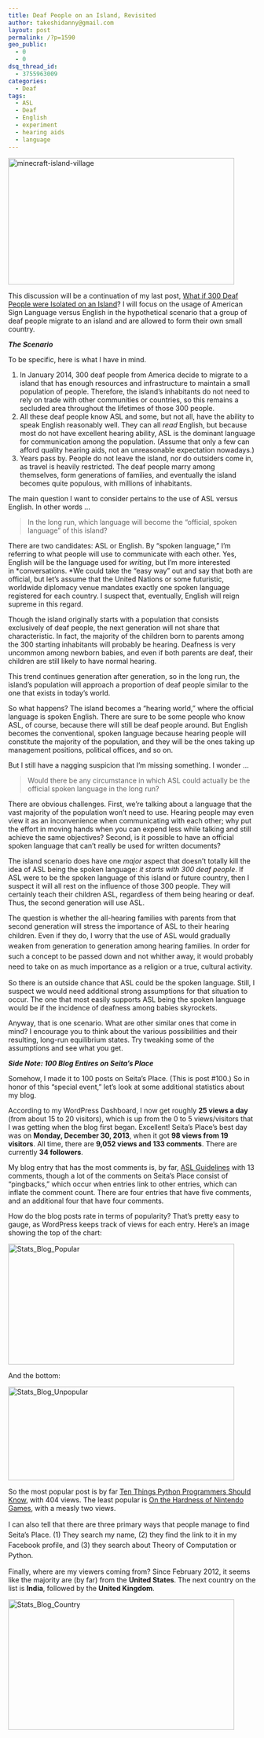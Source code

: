 ```yaml
---
title: Deaf People on an Island, Revisited
author: takeshidanny@gmail.com
layout: post
permalink: /?p=1590
geo_public:
  - 0
  - 0
dsq_thread_id:
  - 3755963009
categories:
  - Deaf
tags:
  - ASL
  - Deaf
  - English
  - experiment
  - hearing aids
  - language
---
```

[<img class="aligncenter size-large wp-image-1591" alt="minecraft-island-village" src="http://www.seitad.com/wp-content/uploads/2014/01/minecraft-island-village.jpg?w=460" width="460" height="258" />][1]

This discussion will be a continuation of my last post, [What if 300 Deaf People were Isolated on an Island][2]? I will focus on the usage of American Sign Language versus English in the hypothetical scenario that a group of deaf people migrate to an island and are allowed to form their own small country.

<!--more-->

***The Scenario***

To be specific, here is what I have in mind.

  1. In January 2014, 300 deaf people from America decide to migrate to a island that has enough resources and infrastructure to maintain a small population of people. Therefore, the island&#8217;s inhabitants do not need to rely on trade with other communities or countries, so this remains a secluded area throughout the lifetimes of those 300 people.
  2. All these deaf people know ASL and some, but not all, have the ability to speak English reasonably well. They can all *read* English, but because most do not have excellent hearing ability, ASL is the dominant language for communication among the population. (Assume that only a few can afford quality hearing aids, not an unreasonable expectation nowadays.)
  3. Years pass by. People do not leave the island, nor do outsiders come in, as travel is heavily restricted. The deaf people marry among themselves, form generations of families, and eventually the island becomes quite populous, with millions of inhabitants.

The main question I want to consider pertains to the use of ASL versus English. In other words &#8230;

> In the long run, which language will become the &#8220;official, spoken language&#8221; of this island?

There are two candidates: ASL or English. By &#8220;spoken language,&#8221; I&#8217;m referring to what people will use to communicate with each other. Yes, English will be the language used for *writing*, but I&#8217;m more interested in *conversations. *We could take the &#8220;easy way&#8221; out and say that both are official, but let&#8217;s assume that the United Nations or some futuristic, worldwide diplomacy venue mandates exactly one spoken language registered for each country. I suspect that, eventually, English will reign supreme in this regard.

Though the island originally starts with a population that consists exclusively of deaf people, the next generation will not share that characteristic. In fact, the majority of the children born to parents among the 300 starting inhabitants will probably be hearing. Deafness is very uncommon among newborn babies, and even if both parents are deaf, their children are still likely to have normal hearing.

This trend continues generation after generation, so in the long run, the island&#8217;s population will approach a proportion of deaf people similar to the one that exists in today&#8217;s world.

So what happens? The island becomes a &#8220;hearing world,&#8221; where the official language is spoken English. There are sure to be some people who know ASL, of course, because there will still be deaf people around. But English becomes the conventional, spoken language because hearing people will constitute the majority of the population, and they will be the ones taking up management positions, political offices, and so on.

But I still have a nagging suspicion that I&#8217;m missing something. I wonder &#8230;

> Would there be any circumstance in which ASL could actually be the official spoken language in the long run?

There are obvious challenges. First, we&#8217;re talking about a language that the vast majority of the population won&#8217;t need to use. Hearing people may even view it as an inconvenience when communicating with each other; why put the effort in moving hands when you can expend less while talking and still achieve the same objectives? Second, is it possible to have an official spoken language that can&#8217;t really be used for written documents?

The island scenario does have one *major* aspect that doesn&#8217;t totally kill the idea of ASL being the spoken language: *it starts with 300 deaf people*. If ASL were to be the spoken language of this island or future country, then I suspect it will all rest on the influence of those 300 people. They will certainly teach their children ASL, regardless of them being hearing or deaf. Thus, the second generation will use ASL.

The question is whether the all-hearing families with parents from that second generation will stress the importance of ASL to their hearing children. Even if they do, I worry that th<span style="line-height:1.5;">e use of ASL would gradually weaken from generation to generation among hearing families. In order for such a concept to be passed down and not whither away, it would probably need to take on as much importance as a religion or a true, cultural activity.</span>

So there is an outside chance that ASL could be the spoken language. Still, I suspect we would need additional strong assumptions for that situation to occur. The one that most easily supports ASL being the spoken language would be if the incidence of deafness among babies skyrockets.

Anyway, that is one scenario. What are other similar ones that come in mind? I encourage you to think about the various possibilities and their resulting, long-run equilibrium states. Try tweaking some of the assumptions and see what you get.

***Side Note: 100 Blog Entires on Seita&#8217;s Place***

Somehow, I made it to 100 posts on Seita&#8217;s Place. (This is post #100.) So in honor of this &#8220;special event,&#8221; let&#8217;s look at some additional statistics about my blog.

According to my WordPress Dashboard, I now get roughly **25 views a day** (from about 15 to 20 visitors), which is up from the 0 to 5 views/visitors that I was getting when the blog first began. Excellent! Seita&#8217;s Place&#8217;s best day was on **Monday, December 30, 2013**, when it got **98 views from 19 visitors**. All time, there are **9,052 views and 133 comments**. There are currently **34 followers**.

My blog entry that has the most comments is, by far, [ASL Guidelines][3] with 13 comments, though a lot of the comments on Seita&#8217;s Place consist of &#8220;pingbacks,&#8221; which occur when entries link to other entries, which can inflate the comment count. There are four entries that have five comments, and an additional four that have four comments.

How do the blog posts rate in terms of popularity? That&#8217;s pretty easy to gauge, as WordPress keeps track of views for each entry. Here&#8217;s an image showing the top of the chart:

[<img class="aligncenter size-large wp-image-1600" alt="Stats_Blog_Popular" src="http://www.seitad.com/wp-content/uploads/2014/01/stats_blog_popular.png?w=460" width="460" height="246" />][4]

And the bottom:

[<img class="aligncenter size-large wp-image-1601" alt="Stats_Blog_Unpopular" src="http://www.seitad.com/wp-content/uploads/2014/01/stats_blog_unpopular.png?w=460" width="460" height="191" />][5]

So the most popular post is by far [Ten Things Python Programmers Should Know][6], with 404 views. The least popular is [On the Hardness of Nintendo Games][7], with a measly two views.

<span style="line-height:1.5;">I can also tell that there are three primary ways that people manage to find Seita&#8217;s Place. (1) They search my name, (2) they find the link to it in my Facebook profile, and (3) they search about Theory of Computation or Python.</span>

Finally, where are my viewers coming from? Since February 2012, it seems like the majority are (by far) from the **United States**. The next country on the list is **India**, followed by the **United Kingdom**.

[<img class="aligncenter size-large wp-image-1604" alt="Stats_Blog_Country" src="http://www.seitad.com/wp-content/uploads/2014/01/stats_blog_country.png?w=460" width="460" height="266" />][8]

 [1]: http://www.seitad.com/wp-content/uploads/2014/01/minecraft-island-village.jpg
 [2]: http://seitad.wordpress.com/2014/01/18/what-if-300-deaf-people-were-isolated-on-an-island/
 [3]: http://seitad.wordpress.com/2011/10/11/asl-guildelines/
 [4]: http://www.seitad.com/wp-content/uploads/2014/01/stats_blog_popular.png
 [5]: http://www.seitad.com/wp-content/uploads/2014/01/stats_blog_unpopular.png
 [6]: http://seitad.wordpress.com/2013/07/05/ten-things-python-programmers-should-know/
 [7]: http://seitad.wordpress.com/2012/03/30/on-the-hardness-of-nintendo-games/
 [8]: http://www.seitad.com/wp-content/uploads/2014/01/stats_blog_country.png